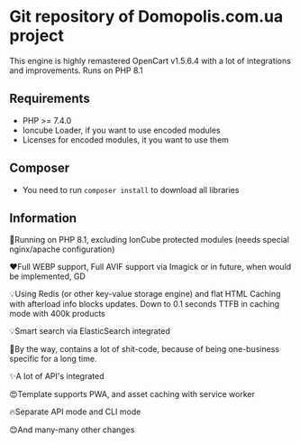 # Git repository of Domopolis.com.ua project

This engine is highly remastered OpenCart v1.5.6.4 with a lot of integrations and improvements. Runs on PHP 8.1

Requirements
------------

*   PHP >= 7.4.0
*   Ioncube Loader, if you want to use encoded modules
*   Licenses for encoded modules, it you want to use them

Composer
------------

* You need to run `composer install` to download all libraries


Information
------------

🚀Running on PHP 8.1, excluding IonCube protected modules (needs special nginx/apache configuration)

❤️Full WEBP support, Full AVIF support via Imagick or in future, when would be implemented, GD

💡Using Redis (or other key-value storage engine) and flat HTML Caching with afterload info blocks updates. Down to 0.1 seconds TTFB in caching mode with 400k products

💡Smart search via ElasticSearch integrated

🤣By the way, contains a lot of shit-code, because of being one-business specific for a long time.

✨A lot of API's integrated

😍Template supports PWA, and asset caching with service worker

🔥Separate API mode and CLI mode

😊And many-many other changes
